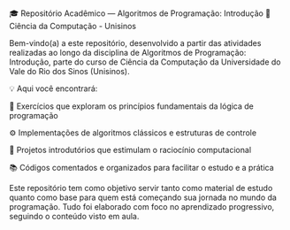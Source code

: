 🎓 Repositório Acadêmico — Algoritmos de Programação: Introdução
📘 Ciência da Computação - Unisinos

Bem-vindo(a) a este repositório, desenvolvido a partir das atividades realizadas ao longo da disciplina de Algoritmos de Programação: Introdução, parte do curso de Ciência da Computação da Universidade do Vale do Rio dos Sinos (Unisinos).

💡 Aqui você encontrará:

🧠 Exercícios que exploram os princípios fundamentais da lógica de programação

⚙️ Implementações de algoritmos clássicos e estruturas de controle

📂 Projetos introdutórios que estimulam o raciocínio computacional

📚 Códigos comentados e organizados para facilitar o estudo e a prática

Este repositório tem como objetivo servir tanto como material de estudo quanto como base para quem está começando sua jornada no mundo da programação. Tudo foi elaborado com foco no aprendizado progressivo, seguindo o conteúdo visto em aula.
